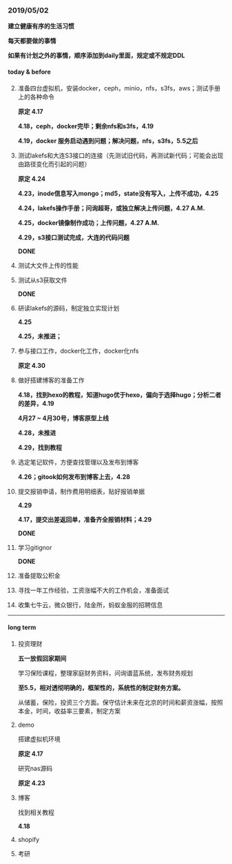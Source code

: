 ### 2019/05/02

**建立健康有序的生活习惯**

**每天都要做的事情**

**如果有计划之外的事情，顺序添加到daily里面，规定或不规定DDL**

#### today & before

2. 准备四台虚拟机，安装docker，ceph，minio，nfs，s3fs，aws；测试手册上的各种命令

   **原定 4.17**

   **4.18，ceph，docker完毕；剩余nfs和s3fs，4.19**

   **4.19，docker 服务启动遇到问题；解决问题，nfs，s3fs，5.5之后**

3. 测试lakefs和大连S3接口的连接（先测试旧代码，再测试新代码；可能会出现由路径变化而引起的问题）

   **原定 4.24**

   **4.23，inode信息写入mongo；md5，state没有写入，上传不成功，4.25**

   **4.24，lakefs操作手册；问询超哥，或独立解决上传问题，4.27 A.M.**

   **4.25，docker镜像制作成功；上传问题，4.27 A.M.**

   **4.29，s3接口测试完成，大连的代码问题**

   **DONE**

4. 测试大文件上传的性能

5. 测试从s3获取文件

   **DONE**

6. 研读lakefs的源码，制定独立实现计划

   **4.25**

   **4.25，未推进；**

7. 参与接口工作，docker化工作，docker化nfs

   **原定 4.30**

8. 做好搭建博客的准备工作

   **4.18，找到hexo的教程，知道hugo优于hexo，偏向于选择hugo；分析二者的差异，4.19**

   **4月27 ~ 4月30号，博客原型上线**

   **4.28，未推进**

   **4.29，找到教程**

9. 选定笔记软件，方便查找管理以及发布到博客

   **4.26；gitook如何发布到博客上去，4.28**

10. 提交报销申请，制作费用明细表，贴好报销单据

    **4.29**

    **4.17，提交出差返回单，准备齐全报销材料；4.29**

    **DONE**

11. 学习gitignor

    **DONE**

12. 准备提取公积金

13. 寻找一年工作经验，工资涨幅不大的工作机会，准备面试

14. 收集七牛云，微众银行，陆金所，蚂蚁金服的招聘信息

------

#### long term 

1. 投资理财

   **五一放假回家期间**

   学习保险课程，整理家庭财务资料，问询谱蓝系统，发布财务规划

   **至5.5，相对透彻明确的，框架性的，系统性的制定财务方案。**

   从储蓄，保险，投资三个方面。保守估计未来在北京的时间和薪资涨幅，按照本金，时间，收益率三要素，制定方案

2. demo

   搭建虚拟机环境

   **原定 4.17**

   研究nas源码

   **原定 4.23**

3. 博客

   找到相关教程

   **4.18**

4. shopify

5. 考研

